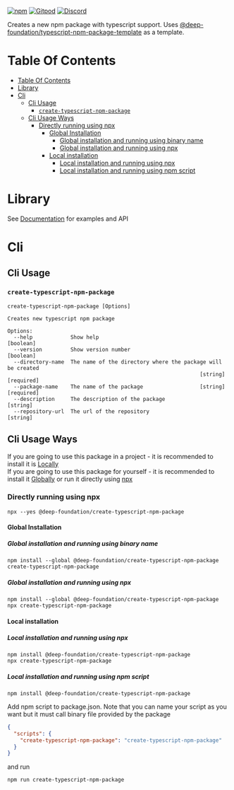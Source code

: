 [![npm](https://img.shields.io/npm/v/@deep-foundation/create-typescript-npm-package.svg)](https://www.npmjs.com/package/@deep-foundation/create-typescript-npm-package)
[![Gitpod](https://img.shields.io/badge/Gitpod-ready--to--code-blue?logo=gitpod)](https://gitpod.io/#https://github.com/deep-foundation/create-typescript-npm-package) 
[![Discord](https://badgen.net/badge/icon/discord?icon=discord&label&color=purple)](https://discord.gg/deep-foundation)

Creates a new npm package with typescript support. Uses [@deep-foundation/typescript-npm-package-template](https://github.com/deep-foundation/typescript-npm-package-template) as a template.

# Table Of Contents
<!-- TABLE_OF_CONTENTS_START -->
- [Table Of Contents](#table-of-contents)
- [Library](#library)
- [Cli](#cli)
  * [Cli Usage](#cli-usage)
    + [`create-typescript-npm-package`](#create-typescript-npm-package)
  * [Cli Usage Ways](#cli-usage-ways)
    + [Directly running using npx](#directly-running-using-npx)
      - [Global Installation](#global-installation)
        * [Global installation and running using binary name](#global-installation-and-running-using-binary-name)
        * [Global installation and running using npx](#global-installation-and-running-using-npx)
      - [Local installation](#local-installation)
        * [Local installation and running using npx](#local-installation-and-running-using-npx)
        * [Local installation and running using npm script](#local-installation-and-running-using-npm-script)
<!-- TABLE_OF_CONTENTS_END -->

# Library
See [Documentation] for examples and API

# Cli
## Cli Usage
<!-- CLI_HELP_START -->

### `create-typescript-npm-package`
```
create-typescript-npm-package [Options]

Creates new typescript npm package

Options:
  --help            Show help                                          [boolean]
  --version         Show version number                                [boolean]
  --directory-name  The name of the directory where the package will be created
                                                             [string] [required]
  --package-name    The name of the package                  [string] [required]
  --description     The description of the package                      [string]
  --repository-url  The url of the repository                           [string]
```
<!-- CLI_HELP_END -->

## Cli Usage Ways
<!-- CLI_USAGE_WAYS_START -->
If you are going to use this package in a project - it is recommended to install it is [Locally](#local-installation)  
If you are going to use this package for yourself - it is recommended to install it [Globally](#global-installation) or run it directly using [npx](#directly-running-using-npx)
### Directly running using npx
```shell
npx --yes @deep-foundation/create-typescript-npm-package
```

#### Global Installation
##### Global installation and running using binary name
```shell
npm install --global @deep-foundation/create-typescript-npm-package
create-typescript-npm-package
```

##### Global installation and running using npx
```shell
npm install --global @deep-foundation/create-typescript-npm-package
npx create-typescript-npm-package
```

#### Local installation

##### Local installation and running using npx
```shell
npm install @deep-foundation/create-typescript-npm-package
npx create-typescript-npm-package
```

##### Local installation and running using npm script
```shell
npm install @deep-foundation/create-typescript-npm-package
```
Add npm script to package.json. Note that you can name  your script as you want but it must call binary file provided by the package
```json
{
  "scripts": {
    "create-typescript-npm-package": "create-typescript-npm-package"
  }
}
```
and run
```shell
npm run create-typescript-npm-package
```
<!-- CLI_USAGE_WAYS_END -->

[Documentation]: https://deep-foundation.github.io/create-typescript-npm-package/

